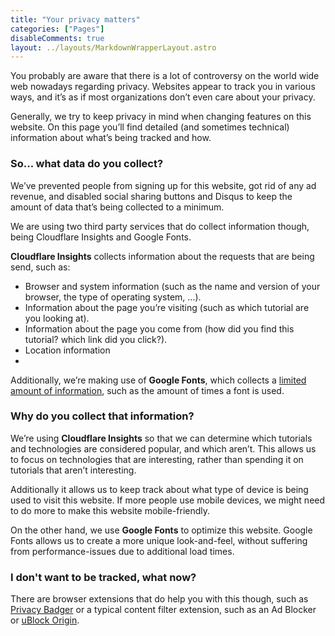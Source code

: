 ```yaml
---
title: "Your privacy matters"
categories: ["Pages"]
disableComments: true
layout: ../layouts/MarkdownWrapperLayout.astro
---
```


You probably are aware that there is a lot of controversy on the world wide web nowadays regarding privacy.
Websites appear to track you in various ways, and it’s as if most organizations don’t even care about your privacy.

Generally, we try to keep privacy in mind when changing features on this website.
On this page you’ll find detailed (and sometimes technical) information about what’s being tracked and how.

### So... what data do you collect?

We’ve prevented people from signing up for this website, got rid of any ad revenue, and disabled social sharing buttons and Disqus to keep the amount of data that’s being collected to a minimum.

We are using two third party services that do collect information though, being Cloudflare Insights and Google Fonts.

**Cloudflare Insights** collects information about the requests that are being send, such as:

- Browser and system information (such as the name and version of your browser, the type of operating system, …).
- Information about the page you’re visiting (such as which tutorial are you looking at).
- Information about the page you come from (how did you find this tutorial? which link did you click?).
- Location information
- 
Additionally, we’re making use of **Google Fonts**, which collects a [limited amount of information](https://developers.google.com/fonts/faq?hl=en#what-does-using-the-google-fonts-api-mean-for-the-privacy-of-my-users), such as the amount of times a font is used.

### Why do you collect that information?

We’re using **Cloudflare Insights** so that we can determine which tutorials and technologies are considered popular, and which aren’t.
This allows us to focus on technologies that are interesting, rather than spending it on tutorials that aren’t interesting.

Additionally it allows us to keep track about what type of device is being used to visit this website.
If more people use mobile devices, we might need to do more to make this website mobile-friendly.

On the other hand, we use **Google Fonts** to optimize this website.
Google Fonts allows us to create a more unique look-and-feel, without suffering from performance-issues due to additional load times.

### I don't want to be tracked, what now?

There are browser extensions that do help you with this though, such as [Privacy Badger](https://www.eff.org/privacybadger) or a typical content filter extension, such as an Ad Blocker or [uBlock Origin](https://github.com/gorhill/uBlock/releases).

